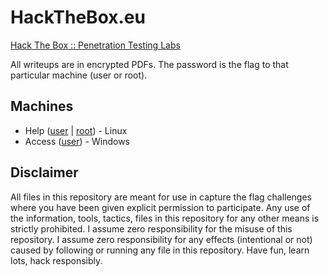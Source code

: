 # HackTheBox.eu
[Hack The Box :: Penetration Testing Labs](https://www.hackthebox.eu)

All writeups are in encrypted PDFs.  The password is the flag to that particular machine (user or root).

## Machines
- Help ([user](Help-user.pdf) | [root](Help-root.pdf)) - Linux
- Access ([user](Access-user.pdf)) - Windows

## Disclaimer
All files in this repository are meant for use in capture the flag challenges where you have been given explicit permission to participate.  Any use of the information, tools, tactics, files in this repository for any other means is strictly prohibited.  I assume zero responsibility for the misuse of this repository.  I assume zero responsibility for any effects (intentional or not) caused by following or running any file in this repository.  Have fun, learn lots, hack responsibly.